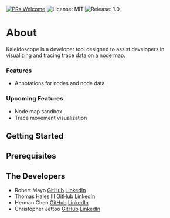 [![PRs Welcome](https://img.shields.io/badge/PRs-welcome-purple.svg)](https://github.com/open-source-labs/Chronos)
![License: MIT](https://img.shields.io/badge/License-MIT-purple.svg)
![Release: 1.0](https://img.shields.io/badge/Release-12.0-purple)

# About 
Kaleidoscope is a developer tool designed to assist developers in visualizing and tracing trace data on a node map.
### Features
- Annotations for nodes and node data

### Upcoming Features
- Node map sandbox
- Trace movement visualization
## Getting Started


## Prerequisites 

## The Developers 
- Robert Mayo [GitHub](https://github.com/rbrtm984) [LinkedIn](https://www.linkedin.com/in/robertcmayo/)
- Thomas Hales III [GitHub](https://github.com/thalesIII) [LinkedIn](https://www.linkedin.com/in/thomas-hales-35ab311a3/)
- Herman Chen [GitHub](https://github.com/HermanChen4) [LinkedIn](https://www.linkedin.com/in/herman-chen-839339240/)
- Christopher Jettoo [GitHub](https://github.com/Christopher-Jettoo) [LinkedIn](https://www.linkedin.com/in/christopher-j-1a240b169/)
